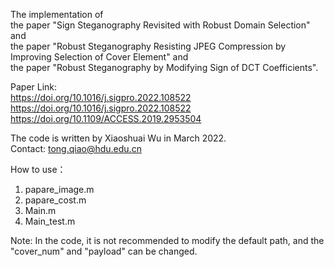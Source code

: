 The implementation of   
the paper "Sign Steganography Revisited with Robust Domain Selection" and  
the paper "Robust Steganography Resisting JPEG Compression by Improving Selection of Cover Element" and  
the paper "Robust Steganography by Modifying Sign of DCT Coefficients".

Paper Link:  
https://doi.org/10.1016/j.sigpro.2022.108522  
https://doi.org/10.1016/j.sigpro.2022.108522  
https://doi.org/10.1109/ACCESS.2019.2953504

The code is written by Xiaoshuai Wu in March 2022.  
Contact: tong.qiao@hdu.edu.cn

How to use：
1. papare_image.m
2. papare_cost.m
3. Main.m
4. Main_test.m  

Note: In the code, it is not recommended to modify the default path, and the "cover_num" and "payload" can be changed.
